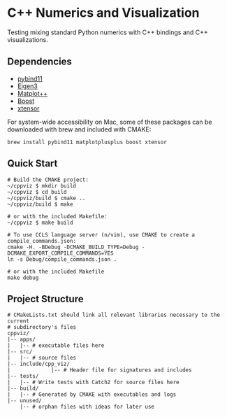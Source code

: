 # C++ Numerics and Visualization

Testing mixing standard Python numerics with C++ bindings and C++ visualizations.

## Dependencies
- [pybind11](https://pybind11.readthedocs.io/en/stable/)
- [Eigen3](https://eigen.tuxfamily.org/index.php?title=Main_Page)
- [Matplot++](https://github.com/alandefreitas/matplotplusplus)
- [Boost](https://www.boost.org)
- [xtensor](https://github.com/xtensor-stack/xtensor)

For system-wide accessibility on Mac, some of these packages can be downloaded with brew and included with CMAKE:
```
brew install pybind11 matplotplusplus boost xtensor
```

## Quick Start

```
# Build the CMAKE project:
~/cppviz $ mkdir build
~/cppviz $ cd build
~/cppviz/build $ cmake ..
~/cppviz/build $ make

# or with the included Makefile:
~/cppviz $ make build

# To use CCLS language server (n/vim), use CMAKE to create a compile_commands.json:
cmake -H. -BDebug -DCMAKE_BUILD_TYPE=Debug -DCMAKE_EXPORT_COMPILE_COMMANDS=YES
ln -s Debug/compile_commands.json .

# or with the included Makefile
make debug
```

## Project Structure

```
# CMakeLists.txt should link all relevant libraries necessary to the current
# subdirectory's files
cppviz/
|-- apps/
|   |-- # executable files here
|-- src/
|   |-- # source files
|-- include/cpp_viz/
|             |-- # Header file for signatures and includes
|-- tests/
|   |-- # Write tests with Catch2 for source files here
|-- build/
|   |-- # Generated by CMAKE with executables and logs
|-- unused/
    |-- # orphan files with ideas for later use
```
